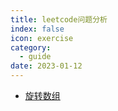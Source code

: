 ```yaml
---
title: leetcode问题分析
index: false
icon: exercise
category:
  - guide
date: 2023-01-12
---
```



- [旋转数组](旋转数组.md)
